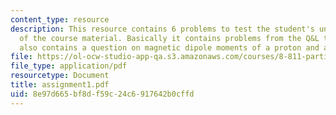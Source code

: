 ```yaml
---
content_type: resource
description: This resource contains 6 problems to test the student's understanding
  of the course material. Basically it contains problems from the Q&L textbook. It
  also contains a question on magnetic dipole moments of a proton and a neutron.
file: https://ol-ocw-studio-app-qa.s3.amazonaws.com/courses/8-811-particle-physics-ii-fall-2005/8e97d665bf8df59c24c6917642b0cffd_assignment1.pdf
file_type: application/pdf
resourcetype: Document
title: assignment1.pdf
uid: 8e97d665-bf8d-f59c-24c6-917642b0cffd
---
```

